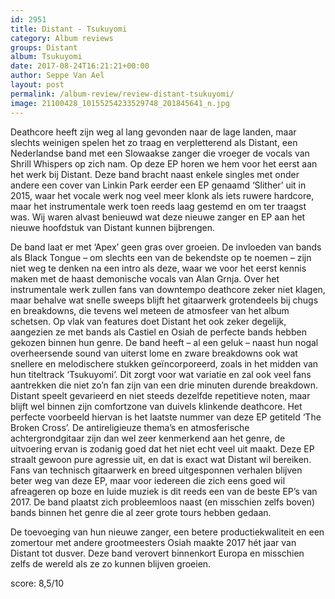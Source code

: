 ```yaml
---
id: 2951
title: Distant - Tsukuyomi
category: Album reviews
groups: Distant
album: Tsukuyomi
date: 2017-08-24T16:21:21+00:00
author: Seppe Van Ael
layout: post
permalink: /album-review/review-distant-tsukuyomi/
image: 21100428_10155254233529748_201845641_n.jpg
---
```

Deathcore heeft zijn weg al lang gevonden naar de lage landen, maar slechts weinigen spelen het zo traag en verpletterend als Distant, een Nederlandse band met een Slowaakse zanger die vroeger de vocals van Shrill Whispers op zich nam. Op deze EP horen we hem voor het eerst aan het werk bij Distant. Deze band bracht naast enkele singles met onder andere een cover van Linkin Park eerder een EP genaamd ‘Slither’ uit in 2015, waar het vocale werk nog veel meer klonk als iets ruwere hardcore, maar het instrumentale werk toen reeds laag gestemd en om ter traagst was. Wij waren alvast benieuwd wat deze nieuwe zanger en EP aan het nieuwe hoofdstuk van Distant kunnen bijbrengen.

De band laat er met ‘Apex’ geen gras over groeien. De invloeden van bands als Black Tongue – om slechts een van de bekendste op te noemen – zijn niet weg te denken na een intro als deze, waar we voor het eerst kennis maken met de haast demonische vocals van Alan Grnja. Over het instrumentale werk zullen fans van downtempo deathcore zeker niet klagen, maar behalve wat snelle sweeps blijft het gitaarwerk grotendeels bij chugs en breakdowns, die tevens wel meteen de atmosfeer van het album schetsen. Op vlak van features doet Distant het ook zeker degelijk, aangezien ze met bands als Castiel en Osiah de perfecte bands hebben gekozen binnen hun genre. De band heeft – al een geluk – naast hun nogal overheersende sound van uiterst lome en zware breakdowns ook wat snellere en melodischere stukken geïncorporeerd, zoals in het midden van hun titeltrack ‘Tsukuyomi’. Dit zorgt voor wat variatie en zal ook veel fans aantrekken die niet zo’n fan zijn van een drie minuten durende breakdown. Distant speelt gevarieerd en niet steeds dezelfde repetitieve noten, maar blijft wel binnen zijn comfortzone van duivels klinkende deathcore. Het perfecte voorbeeld hiervan is het laatste nummer van deze EP getiteld ‘The Broken Cross’. De antireligieuze thema’s en atmosferische achtergrondgitaar zijn dan wel zeer kenmerkend aan het genre, de uitvoering ervan is zodanig goed dat het niet echt veel uit maakt. Deze EP straalt gewoon pure agressie uit, en dat is exact wat Distant wil bereiken. Fans van technisch gitaarwerk en breed uitgesponnen verhalen blijven beter weg van deze EP, maar voor iedereen die zich eens goed wil afreageren op boze en luide muziek is dit reeds een van de beste EP’s van 2017. De band plaatst zich probleemloos naast (en misschien zelfs boven) bands binnen het genre die al zeer grote tours hebben gedaan.

De toevoeging van hun nieuwe zanger, een betere productiekwaliteit en een zomertour met andere grootmeesters Osiah maakte 2017 hét jaar van Distant tot dusver. Deze band verovert binnenkort Europa en misschien zelfs de wereld als ze zo kunnen blijven groeien.

score: 8,5/10
